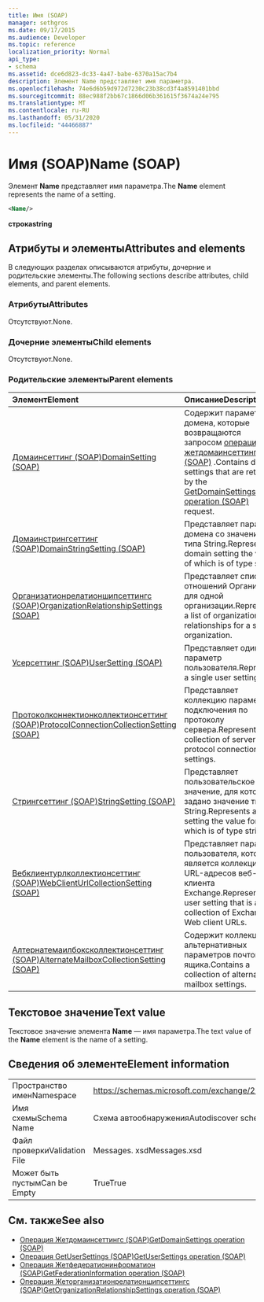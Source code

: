```yaml
---
title: Имя (SOAP)
manager: sethgros
ms.date: 09/17/2015
ms.audience: Developer
ms.topic: reference
localization_priority: Normal
api_type:
- schema
ms.assetid: dce6d823-dc33-4a47-babe-6370a15ac7b4
description: Элемент Name представляет имя параметра.
ms.openlocfilehash: 74e6d6b59d972d7230c23b38cd3f4a8591401bbd
ms.sourcegitcommit: 88ec988f2bb67c1866d06b361615f3674a24e795
ms.translationtype: MT
ms.contentlocale: ru-RU
ms.lasthandoff: 05/31/2020
ms.locfileid: "44466887"
---
```

# <a name="name-soap"></a><span data-ttu-id="d63d3-103">Имя (SOAP)</span><span class="sxs-lookup"><span data-stu-id="d63d3-103">Name (SOAP)</span></span>

<span data-ttu-id="d63d3-104">Элемент **Name** представляет имя параметра.</span><span class="sxs-lookup"><span data-stu-id="d63d3-104">The **Name** element represents the name of a setting.</span></span> 
  
```XML
<Name/>
```

<span data-ttu-id="d63d3-105">**строка**</span><span class="sxs-lookup"><span data-stu-id="d63d3-105">**string**</span></span>

## <a name="attributes-and-elements"></a><span data-ttu-id="d63d3-106">Атрибуты и элементы</span><span class="sxs-lookup"><span data-stu-id="d63d3-106">Attributes and elements</span></span>

<span data-ttu-id="d63d3-107">В следующих разделах описываются атрибуты, дочерние и родительские элементы.</span><span class="sxs-lookup"><span data-stu-id="d63d3-107">The following sections describe attributes, child elements, and parent elements.</span></span>
  
### <a name="attributes"></a><span data-ttu-id="d63d3-108">Атрибуты</span><span class="sxs-lookup"><span data-stu-id="d63d3-108">Attributes</span></span>

<span data-ttu-id="d63d3-109">Отсутствуют.</span><span class="sxs-lookup"><span data-stu-id="d63d3-109">None.</span></span>
  
### <a name="child-elements"></a><span data-ttu-id="d63d3-110">Дочерние элементы</span><span class="sxs-lookup"><span data-stu-id="d63d3-110">Child elements</span></span>

<span data-ttu-id="d63d3-111">Отсутствуют.</span><span class="sxs-lookup"><span data-stu-id="d63d3-111">None.</span></span>
  
### <a name="parent-elements"></a><span data-ttu-id="d63d3-112">Родительские элементы</span><span class="sxs-lookup"><span data-stu-id="d63d3-112">Parent elements</span></span>

|<span data-ttu-id="d63d3-113">**Элемент**</span><span class="sxs-lookup"><span data-stu-id="d63d3-113">**Element**</span></span>|<span data-ttu-id="d63d3-114">**Описание**</span><span class="sxs-lookup"><span data-stu-id="d63d3-114">**Description**</span></span>|
|:-----|:-----|
|[<span data-ttu-id="d63d3-115">Домаинсеттинг (SOAP)</span><span class="sxs-lookup"><span data-stu-id="d63d3-115">DomainSetting (SOAP)</span></span>](domainsetting-soap.md) <br/> |<span data-ttu-id="d63d3-116">Содержит параметры домена, которые возвращаются запросом [операции жетдомаинсеттингс (SOAP)](getdomainsettings-operation-soap.md) .</span><span class="sxs-lookup"><span data-stu-id="d63d3-116">Contains domain settings that are returned by the [GetDomainSettings operation (SOAP)](getdomainsettings-operation-soap.md) request.</span></span>  <br/> |
|[<span data-ttu-id="d63d3-117">Домаинстрингсеттинг (SOAP)</span><span class="sxs-lookup"><span data-stu-id="d63d3-117">DomainStringSetting (SOAP)</span></span>](domainstringsetting-soap.md) <br/> |<span data-ttu-id="d63d3-118">Представляет параметр домена со значением типа String.</span><span class="sxs-lookup"><span data-stu-id="d63d3-118">Represents a domain setting the value of which is of type string.</span></span>  <br/> |
|[<span data-ttu-id="d63d3-119">Организатионрелатионшипсеттингс (SOAP)</span><span class="sxs-lookup"><span data-stu-id="d63d3-119">OrganizationRelationshipSettings (SOAP)</span></span>](organizationrelationshipsettings-soap.md) <br/> |<span data-ttu-id="d63d3-120">Представляет список отношений Организации для одной организации.</span><span class="sxs-lookup"><span data-stu-id="d63d3-120">Represents a list of organization relationships for a single organization.</span></span>  <br/> |
|[<span data-ttu-id="d63d3-121">Усерсеттинг (SOAP)</span><span class="sxs-lookup"><span data-stu-id="d63d3-121">UserSetting (SOAP)</span></span>](usersetting-soap.md) <br/> |<span data-ttu-id="d63d3-122">Представляет один параметр пользователя.</span><span class="sxs-lookup"><span data-stu-id="d63d3-122">Represents a single user setting.</span></span>  <br/> |
|[<span data-ttu-id="d63d3-123">Протоколконнектионколлектионсеттинг (SOAP)</span><span class="sxs-lookup"><span data-stu-id="d63d3-123">ProtocolConnectionCollectionSetting (SOAP)</span></span>](protocolconnectioncollectionsetting-soap.md) <br/> |<span data-ttu-id="d63d3-124">Представляет коллекцию параметров подключения по протоколу сервера.</span><span class="sxs-lookup"><span data-stu-id="d63d3-124">Represents a collection of server protocol connection settings.</span></span>  <br/> |
|[<span data-ttu-id="d63d3-125">Стрингсеттинг (SOAP)</span><span class="sxs-lookup"><span data-stu-id="d63d3-125">StringSetting (SOAP)</span></span>](stringsetting-soap.md) <br/> |<span data-ttu-id="d63d3-126">Представляет пользовательское значение, для которого задано значение типа String.</span><span class="sxs-lookup"><span data-stu-id="d63d3-126">Represents a user setting the value for which is of type string.</span></span>  <br/> |
|[<span data-ttu-id="d63d3-127">Вебклиентурлколлектионсеттинг (SOAP)</span><span class="sxs-lookup"><span data-stu-id="d63d3-127">WebClientUrlCollectionSetting (SOAP)</span></span>](webclienturlcollectionsetting-soap.md) <br/> |<span data-ttu-id="d63d3-128">Представляет параметр пользователя, который является коллекцией URL-адресов веб-клиента Exchange.</span><span class="sxs-lookup"><span data-stu-id="d63d3-128">Represents a user setting that is a collection of Exchange Web client URLs.</span></span>  <br/> |
|[<span data-ttu-id="d63d3-129">Алтернатемаилбоксколлектионсеттинг (SOAP)</span><span class="sxs-lookup"><span data-stu-id="d63d3-129">AlternateMailboxCollectionSetting (SOAP)</span></span>](alternatemailboxcollectionsetting-soap.md) <br/> |<span data-ttu-id="d63d3-130">Содержит коллекцию альтернативных параметров почтового ящика.</span><span class="sxs-lookup"><span data-stu-id="d63d3-130">Contains a collection of alternate mailbox settings.</span></span>  <br/> |
   
## <a name="text-value"></a><span data-ttu-id="d63d3-131">Текстовое значение</span><span class="sxs-lookup"><span data-stu-id="d63d3-131">Text value</span></span>

<span data-ttu-id="d63d3-132">Текстовое значение элемента **Name** — имя параметра.</span><span class="sxs-lookup"><span data-stu-id="d63d3-132">The text value of the **Name** element is the name of a setting.</span></span> 
  
## <a name="element-information"></a><span data-ttu-id="d63d3-133">Сведения об элементе</span><span class="sxs-lookup"><span data-stu-id="d63d3-133">Element information</span></span>

|||
|:-----|:-----|
|<span data-ttu-id="d63d3-134">Пространство имен</span><span class="sxs-lookup"><span data-stu-id="d63d3-134">Namespace</span></span>  <br/> |https://schemas.microsoft.com/exchange/2010/Autodiscover  <br/> |
|<span data-ttu-id="d63d3-135">Имя схемы</span><span class="sxs-lookup"><span data-stu-id="d63d3-135">Schema Name</span></span>  <br/> |<span data-ttu-id="d63d3-136">Схема автообнаружения</span><span class="sxs-lookup"><span data-stu-id="d63d3-136">Autodiscover schema</span></span>  <br/> |
|<span data-ttu-id="d63d3-137">Файл проверки</span><span class="sxs-lookup"><span data-stu-id="d63d3-137">Validation File</span></span>  <br/> |<span data-ttu-id="d63d3-138">Messages. xsd</span><span class="sxs-lookup"><span data-stu-id="d63d3-138">Messages.xsd</span></span>  <br/> |
|<span data-ttu-id="d63d3-139">Может быть пустым</span><span class="sxs-lookup"><span data-stu-id="d63d3-139">Can be Empty</span></span>  <br/> |<span data-ttu-id="d63d3-140">True</span><span class="sxs-lookup"><span data-stu-id="d63d3-140">True</span></span>  <br/> |
   
## <a name="see-also"></a><span data-ttu-id="d63d3-141">См. также</span><span class="sxs-lookup"><span data-stu-id="d63d3-141">See also</span></span>

- [<span data-ttu-id="d63d3-142">Операция Жетдомаинсеттингс (SOAP)</span><span class="sxs-lookup"><span data-stu-id="d63d3-142">GetDomainSettings operation (SOAP)</span></span>](getdomainsettings-operation-soap.md)
- [<span data-ttu-id="d63d3-143">Операция GetUserSettings (SOAP)</span><span class="sxs-lookup"><span data-stu-id="d63d3-143">GetUserSettings operation (SOAP)</span></span>](getusersettings-operation-soap.md)
- [<span data-ttu-id="d63d3-144">Операция Жетфедератионинформатион (SOAP)</span><span class="sxs-lookup"><span data-stu-id="d63d3-144">GetFederationInformation operation (SOAP)</span></span>](getfederationinformation-operation-soap.md)
- [<span data-ttu-id="d63d3-145">Операция Жеторганизатионрелатионшипсеттингс (SOAP)</span><span class="sxs-lookup"><span data-stu-id="d63d3-145">GetOrganizationRelationshipSettings operation (SOAP)</span></span>](getorganizationrelationshipsettings-operation-soap.md)

